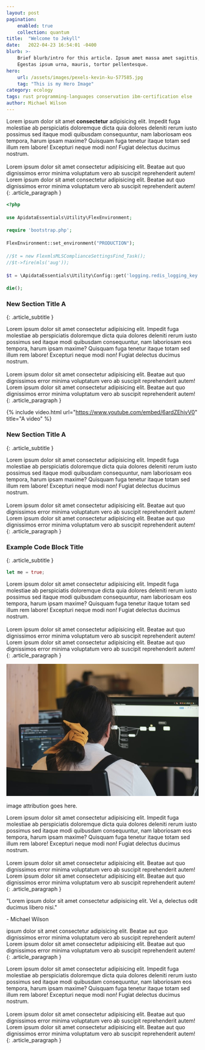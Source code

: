 ```yaml
---
layout: post
pagination:
    enabled: true
    collection: quantum
title:  "Welcome to Jekyll"
date:   2022-04-23 16:54:01 -0400
blurb: >- 
    Brief blurb/intro for this article. Ipsum amet massa amet sagittis, nulla. 
    Egestas ipsum urna, mauris, tortor pellentesque.
hero: 
    url: /assets/images/pexels-kevin-ku-577585.jpg
    tag: "This is my Hero Image"
category: ecology
tags: rust programming-languages conservation ibm-certification else
author: Michael Wilson
---
```


Lorem ipsum dolor sit amet **consectetur** adipisicing elit. Impedit
fuga molestiae ab perspiciatis doloremque dicta quia dolores
deleniti rerum iusto possimus sed itaque modi quibusdam
consequuntur, nam laboriosam eos tempora, harum ipsam maxime?
Quisquam fuga tenetur itaque totam sed illum rem labore! Excepturi
neque modi non! Fugiat delectus ducimus nostrum.<br /><br />Lorem
ipsum dolor sit amet consectetur adipisicing elit. Beatae aut quo
dignissimos error minima voluptatum vero ab suscipit reprehenderit
autem! Lorem ipsum dolor sit amet consectetur adipisicing elit.
Beatae aut quo dignissimos error minima voluptatum vero ab
suscipit reprehenderit autem!
{: .article_paragraph }

```php
<?php

use ApidataEssentials\Utility\FlexEnvironment;

require 'bootstrap.php';

FlexEnvironment::set_environment("PRODUCTION");

//$t = new FlexmlsMLSComplianceSettingsFind_Task();
//$t->fire(mls('aug'));

$t = \ApidataEssentials\Utility\Config::get('logging.redis_logging_key');

die();
```

### New Section Title A
{: .article_subtitle }

Lorem ipsum dolor sit amet consectetur adipisicing elit. Impedit
fuga molestiae ab perspiciatis doloremque dicta quia dolores
deleniti rerum iusto possimus sed itaque modi quibusdam
consequuntur, nam laboriosam eos tempora, harum ipsam maxime?
Quisquam fuga tenetur itaque totam sed illum rem labore! Excepturi
neque modi non! Fugiat delectus ducimus nostrum.<br /><br />Lorem
ipsum dolor sit amet consectetur adipisicing elit. Beatae aut quo
dignissimos error minima voluptatum vero ab suscipit reprehenderit
autem! Lorem ipsum dolor sit amet consectetur adipisicing elit.
Beatae aut quo dignissimos error minima voluptatum vero ab
suscipit reprehenderit autem!
{: .article_paragraph }

{% include video.html url="https://www.youtube.com/embed/6ardZEhjvV0" title="A video" %}

### New Section Title A
{: .article_subtitle }

Lorem ipsum dolor sit amet consectetur adipisicing elit. Impedit
fuga molestiae ab perspiciatis doloremque dicta quia dolores
deleniti rerum iusto possimus sed itaque modi quibusdam
consequuntur, nam laboriosam eos tempora, harum ipsam maxime?
Quisquam fuga tenetur itaque totam sed illum rem labore! Excepturi
neque modi non! Fugiat delectus ducimus nostrum.<br /><br />Lorem
ipsum dolor sit amet consectetur adipisicing elit. Beatae aut quo
dignissimos error minima voluptatum vero ab suscipit reprehenderit
autem! Lorem ipsum dolor sit amet consectetur adipisicing elit.
Beatae aut quo dignissimos error minima voluptatum vero ab
suscipit reprehenderit autem!
{: .article_paragraph }

### Example Code Block Title
{: .article_subtitle }

```rust
let me = true;
```

Lorem ipsum dolor sit amet consectetur adipisicing elit. Impedit
fuga molestiae ab perspiciatis doloremque dicta quia dolores
deleniti rerum iusto possimus sed itaque modi quibusdam
consequuntur, nam laboriosam eos tempora, harum ipsam maxime?
Quisquam fuga tenetur itaque totam sed illum rem labore! Excepturi
neque modi non! Fugiat delectus ducimus nostrum.<br /><br />Lorem
ipsum dolor sit amet consectetur adipisicing elit. Beatae aut quo
dignissimos error minima voluptatum vero ab suscipit reprehenderit
autem! Lorem ipsum dolor sit amet consectetur adipisicing elit.
Beatae aut quo dignissimos error minima voluptatum vero ab
suscipit reprehenderit autem!
{: .article_paragraph }

<div class="article_img-wrap">
  <img src="/assets/images/perdson.jpg" alt="" class="article_img" />
  <p class="article_img_attribution">
    image attribution goes here.
  </p>
</div>

Lorem ipsum dolor sit amet consectetur adipisicing elit. Impedit
fuga molestiae ab perspiciatis doloremque dicta quia dolores
deleniti rerum iusto possimus sed itaque modi quibusdam
consequuntur, nam laboriosam eos tempora, harum ipsam maxime?
Quisquam fuga tenetur itaque totam sed illum rem labore! Excepturi
neque modi non! Fugiat delectus ducimus nostrum.<br /><br />Lorem
ipsum dolor sit amet consectetur adipisicing elit. Beatae aut quo
dignissimos error minima voluptatum vero ab suscipit reprehenderit
autem! Lorem ipsum dolor sit amet consectetur adipisicing elit.
Beatae aut quo dignissimos error minima voluptatum vero ab
suscipit reprehenderit autem!
{: .article_paragraph }

<div class="article_quote-block">
  <p class="article_quote">
    "Lorem ipsum dolor sit amet consectetur adipisicing elit. Vel a,
    delectus odit ducimus libero nisi."
  </p>
  <p class="article_quote_author">- Michael Wilson</p>
</div>

ipsum dolor sit amet consectetur adipisicing elit. Beatae aut quo
dignissimos error minima voluptatum vero ab suscipit reprehenderit
autem! Lorem ipsum dolor sit amet consectetur adipisicing elit.
Beatae aut quo dignissimos error minima voluptatum vero ab
suscipit reprehenderit autem!
{: .article_paragraph }


Lorem ipsum dolor sit amet consectetur adipisicing elit. Impedit
fuga molestiae ab perspiciatis doloremque dicta quia dolores
deleniti rerum iusto possimus sed itaque modi quibusdam
consequuntur, nam laboriosam eos tempora, harum ipsam maxime?
Quisquam fuga tenetur itaque totam sed illum rem labore! Excepturi
neque modi non! Fugiat delectus ducimus nostrum.<br /><br />Lorem
ipsum dolor sit amet consectetur adipisicing elit. Beatae aut quo
dignissimos error minima voluptatum vero ab suscipit reprehenderit
autem! Lorem ipsum dolor sit amet consectetur adipisicing elit.
Beatae aut quo dignissimos error minima voluptatum vero ab
suscipit reprehenderit autem!
{: .article_paragraph }
